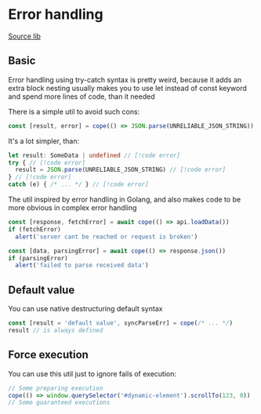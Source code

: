 # Error handling
[Source lib](https://github.com/TheLucifurry/cope)

## Basic
Error handling using try-catch syntax is pretty weird,
because it adds an extra block nesting usually makes you to
use let instead of const keyword and spend more lines of code, than it needed

There is a simple util to avoid such cons:
```ts
const [result, error] = cope(() => JSON.parse(UNRELIABLE_JSON_STRING))
```
It's a lot simpler, than:
```ts
let result: SomeData | undefined // [!code error]
try { // [!code error]
  result = JSON.parse(UNRELIABLE_JSON_STRING) // [!code error]
} // [!code error]
catch (e) { /* ... */ } // [!code error]
```

The util inspired by error handling in Golang,
and also makes code to be more obvious in complex error handling

```ts
const [response, fetchError] = await cope(() => api.loadData())
if (fetchError)
  alert('server cant be reached or request is broken')

const [data, parsingError] = await cope(() => response.json())
if (parsingError)
  alert('failed to parse received data')
```

## Default value
You can use native destructuring default syntax
```ts
const [result = 'default value', syncParseErr] = cope(/* ... */)
result // is always defined
```

## Force execution
You can use this util just to ignore fails of execution:
```ts
// Some preparing execution
cope(() => window.querySelector('#dynamic-element').scrollTo(123, 0))
// Some guaranteed executions
```
